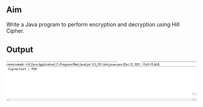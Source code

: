 ## Aim
Write a Java program to perform encryption and decryption using Hill Cipher.

## Output
![output](HillCipher.png)
